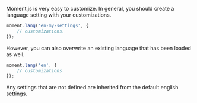 Moment.js is very easy to customize. In general, you should create a language setting with your customizations.

```javascript
moment.lang('en-my-settings', {
    // customizations.
});
```

However, you can also overwrite an existing language that has been loaded as well.

```javascript
moment.lang('en', {
    // customizations
});
```

Any settings that are not defined are inherited from the default english settings.
